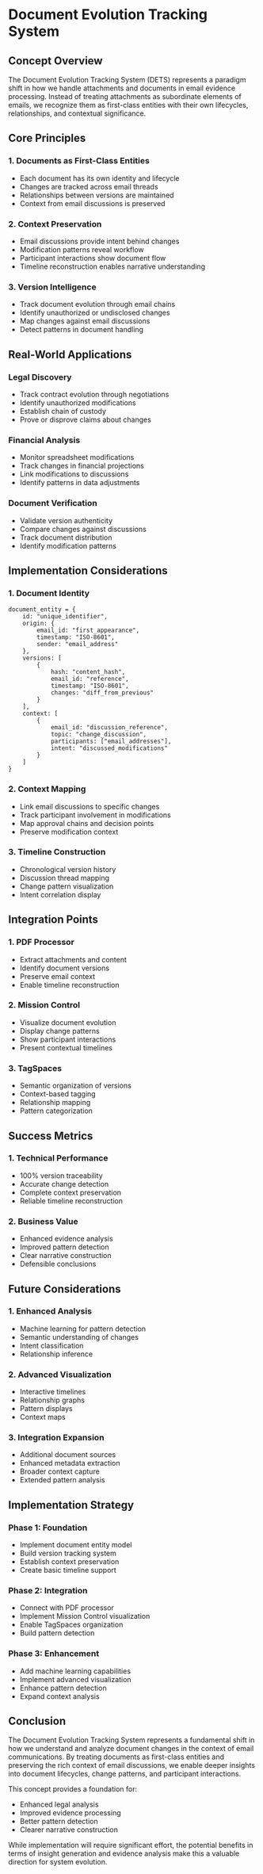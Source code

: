 # Document Evolution Tracking System

## Concept Overview

The Document Evolution Tracking System (DETS) represents a paradigm shift in how we handle attachments and documents in email evidence processing. Instead of treating attachments as subordinate elements of emails, we recognize them as first-class entities with their own lifecycles, relationships, and contextual significance.

## Core Principles

### 1. Documents as First-Class Entities
- Each document has its own identity and lifecycle
- Changes are tracked across email threads
- Relationships between versions are maintained
- Context from email discussions is preserved

### 2. Context Preservation
- Email discussions provide intent behind changes
- Modification patterns reveal workflow
- Participant interactions show document flow
- Timeline reconstruction enables narrative understanding

### 3. Version Intelligence
- Track document evolution through email chains
- Identify unauthorized or undisclosed changes
- Map changes against email discussions
- Detect patterns in document handling

## Real-World Applications

### Legal Discovery
- Track contract evolution through negotiations
- Identify unauthorized modifications
- Establish chain of custody
- Prove or disprove claims about changes

### Financial Analysis
- Monitor spreadsheet modifications
- Track changes in financial projections
- Link modifications to discussions
- Identify patterns in data adjustments

### Document Verification
- Validate version authenticity
- Compare changes against discussions
- Track document distribution
- Identify modification patterns

## Implementation Considerations

### 1. Document Identity
```
document_entity = {
    id: "unique_identifier",
    origin: {
        email_id: "first_appearance",
        timestamp: "ISO-8601",
        sender: "email_address"
    },
    versions: [
        {
            hash: "content_hash",
            email_id: "reference",
            timestamp: "ISO-8601",
            changes: "diff_from_previous"
        }
    ],
    context: [
        {
            email_id: "discussion_reference",
            topic: "change_discussion",
            participants: ["email_addresses"],
            intent: "discussed_modifications"
        }
    ]
}
```

### 2. Context Mapping
- Link email discussions to specific changes
- Track participant involvement in modifications
- Map approval chains and decision points
- Preserve modification context

### 3. Timeline Construction
- Chronological version history
- Discussion thread mapping
- Change pattern visualization
- Intent correlation display

## Integration Points

### 1. PDF Processor
- Extract attachments and content
- Identify document versions
- Preserve email context
- Enable timeline reconstruction

### 2. Mission Control
- Visualize document evolution
- Display change patterns
- Show participant interactions
- Present contextual timelines

### 3. TagSpaces
- Semantic organization of versions
- Context-based tagging
- Relationship mapping
- Pattern categorization

## Success Metrics

### 1. Technical Performance
- 100% version traceability
- Accurate change detection
- Complete context preservation
- Reliable timeline reconstruction

### 2. Business Value
- Enhanced evidence analysis
- Improved pattern detection
- Clear narrative construction
- Defensible conclusions

## Future Considerations

### 1. Enhanced Analysis
- Machine learning for pattern detection
- Semantic understanding of changes
- Intent classification
- Relationship inference

### 2. Advanced Visualization
- Interactive timelines
- Relationship graphs
- Pattern displays
- Context maps

### 3. Integration Expansion
- Additional document sources
- Enhanced metadata extraction
- Broader context capture
- Extended pattern analysis

## Implementation Strategy

### Phase 1: Foundation
- Implement document entity model
- Build version tracking system
- Establish context preservation
- Create basic timeline support

### Phase 2: Integration
- Connect with PDF processor
- Implement Mission Control visualization
- Enable TagSpaces organization
- Build pattern detection

### Phase 3: Enhancement
- Add machine learning capabilities
- Implement advanced visualization
- Enhance pattern detection
- Expand context analysis

## Conclusion

The Document Evolution Tracking System represents a fundamental shift in how we understand and analyze document changes in the context of email communications. By treating documents as first-class entities and preserving the rich context of email discussions, we enable deeper insights into document lifecycles, change patterns, and participant interactions.

This concept provides a foundation for:
- Enhanced legal analysis
- Improved evidence processing
- Better pattern detection
- Clearer narrative construction

While implementation will require significant effort, the potential benefits in terms of insight generation and evidence analysis make this a valuable direction for system evolution.
